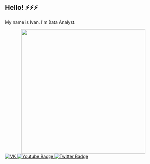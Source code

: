 ## Hello! ⚡⚡⚡

My name is Ivan. I'm Data Analyst.

<div id="header" align="center">
  <img src="https://i.pinimg.com/originals/8f/a8/db/8fa8db7e112b19564ab4ec2466dee396.gif" width="400"/>
</div>

<div id="badges">
  <a href="https://vk.com/serebryakov01">
    <img src="https://img.shields.io/badge/VK-blue?style=for-the-badge&logo=VK&logoColor=white" alt="VK"/>
  </a>
  <a href="https://t.me/Serebrilshhick">
    <img src="https://img.shields.io/badge/Telegram-black?style=for-the-badge&logo=Telegram&logoColor=white" alt="Youtube Badge"/>
  </a>
  <a href="your-twitter-URL">
    <img src="https://img.shields.io/badge/Twitter-blue?style=for-the-badge&logo=twitter&logoColor=white" alt="Twitter Badge"/>
  </a>
</div>
